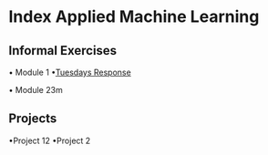 # Index Applied Machine Learning

## Informal Exercises
• Module 1
    •[Tuesdays Response](tues1.md)
    

• Module 23m

## Projects
•Project 12
•Project 2
